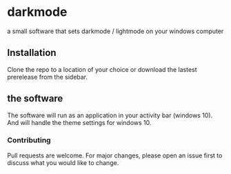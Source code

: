 # darkmode
a small software that sets darkmode / lightmode on your windows computer
 
## Installation

Clone the repo to a location of your choice or download the lastest prerelease from the sidebar.

## the software

The software will run as an application in your activity bar (windows 10). And will handle the theme settings for windows 10.

### Contributing
Pull requests are welcome. For major changes, please open an issue first to discuss what you would like to change.

